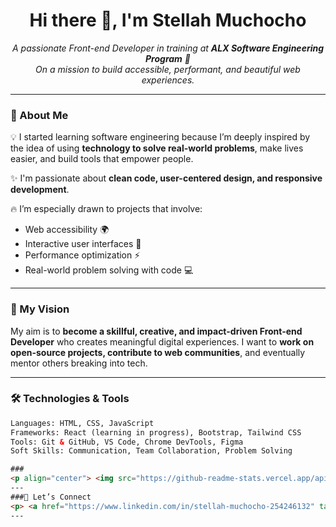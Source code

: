 <h1 align="center">Hi there 👋, I'm Stellah Muchocho</h1>

<p align="center">
  <em>A passionate Front-end Developer in training at <strong>ALX Software Engineering Program</strong> 🚀</em><br>
  <em>On a mission to build accessible, performant, and beautiful web experiences.</em>
</p>

---

### 🌟 About Me

💡 I started learning software engineering because I’m deeply inspired by the idea of using **technology to solve real-world problems**, make lives easier, and build tools that empower people.  

✨ I'm passionate about **clean code, user-centered design, and responsive development**.  

🔥 I’m especially drawn to projects that involve:
- Web accessibility 🌍
- Interactive user interfaces 🎨
- Performance optimization ⚡
- Real-world problem solving with code 💻

---

### 🎯 My Vision

My aim is to **become a skillful, creative, and impact-driven Front-end Developer** who creates meaningful digital experiences. I want to **work on open-source projects, contribute to web communities**, and eventually mentor others breaking into tech.

---

### 🛠️ Technologies & Tools

```html
Languages: HTML, CSS, JavaScript  
Frameworks: React (learning in progress), Bootstrap, Tailwind CSS  
Tools: Git & GitHub, VS Code, Chrome DevTools, Figma  
Soft Skills: Communication, Team Collaboration, Problem Solving

###
<p align="center"> <img src="https://github-readme-stats.vercel.app/api?username=berrymuchocho&show_icons=true&theme=radical" alt="GitHub Stats" /> <br> <img src="https://github-readme-streak-stats.herokuapp.com/?user=berrymuchocho&theme=radical" alt="GitHub Streak" /> </p>
---
###🤝 Let’s Connect
<p> <a href="https://www.linkedin.com/in/stellah-muchocho-254246132" target="_blank">LinkedIn</a> • <a href="mailto:muchocho13@gmail.com">Email</a> • <a href="https://twitter.com/BerryMuchocho" target="_blank">X</a> </p>
---
